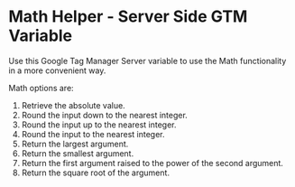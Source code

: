 # Math Helper - Server Side GTM Variable

Use this Google Tag Manager Server variable to use the Math functionality in a more convenient way.

Math options are:
1) Retrieve the absolute value.
2) Round the input down to the nearest integer.
3) Round the input up to the nearest integer.
4) Round the input to the nearest integer.
5) Return the largest argument.
6) Return the smallest argument.
7) Return the first argument raised to the power of the second argument.
8) Return the square root of the argument.
